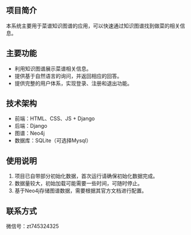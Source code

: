 ## 项目简介

本系统主要用于菜谱知识图谱的应用，可以快速通过知识图谱找到做菜的相关信息。

## 主要功能

- 利用知识图谱展示菜谱相关信息。
- 提供基于自然语言的询问，并返回相应的回答。
- 提供完整的用户体系，实现登录、注册和退出功能。


## 技术架构

- 前端：HTML、CSS、JS + Django
- 后端：Django
- 图谱：Neo4j
- 数据库：SQLite（可选择Mysql）


## 使用说明

1. 项目已自带部分初始化数据，首次运行请确保初始化数据完成。
2. 数据量较大，初始加载可能需要一些时间，可随时停止。
3. 基于Neo4j存储图谱数据，需要根据其官方文档进行配置。


## 联系方式

微信号：zt745324325